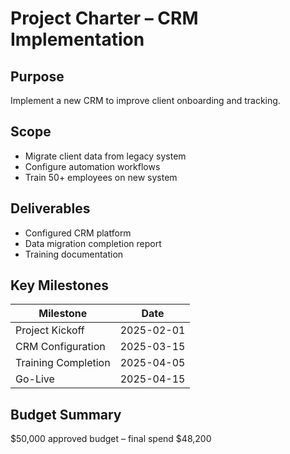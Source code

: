 # Project Charter – CRM Implementation

## Purpose
Implement a new CRM to improve client onboarding and tracking.

## Scope
- Migrate client data from legacy system
- Configure automation workflows
- Train 50+ employees on new system

## Deliverables
- Configured CRM platform
- Data migration completion report
- Training documentation

## Key Milestones
| Milestone             | Date       |
|-----------------------|------------|
| Project Kickoff       | 2025-02-01 |
| CRM Configuration     | 2025-03-15 |
| Training Completion   | 2025-04-05 |
| Go-Live               | 2025-04-15 |

## Budget Summary
$50,000 approved budget – final spend $48,200
